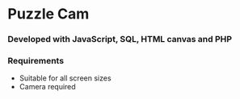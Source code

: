 # Puzzle Cam

### Developed with JavaScript, SQL, HTML canvas and PHP

### Requirements
- Suitable for all screen sizes
- Camera required
